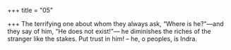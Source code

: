 +++
title = "05"

+++
The terrifying one about whom they always ask, “Where is he?”—and  they say of him, “He does not exist!”—
he diminishes the riches of the stranger like the stakes. Put trust in him!  – he, o peoples, is Indra.